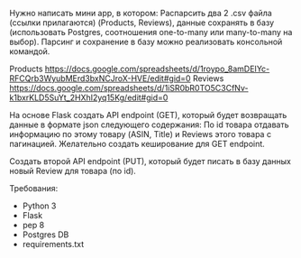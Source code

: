 Нужно написать мини app, в котором:
Распарсить два 2 .csv файла (ссылки прилагаются) (Products, Reviews), данные сохранять в базу (использовать Postgres, соотношения one-to-many или many-to-many на выбор). Парсинг и сохранение в базу можно реализовать консольной командой.

Products https://docs.google.com/spreadsheets/d/1roypo_8amDEIYc-RFCQrb3WyubMErd3bxNCJroX-HVE/edit#gid=0
Reviews https://docs.google.com/spreadsheets/d/1iSR0bR0TO5C3CfNv-k1bxrKLD5SuYt_2HXhI2yq15Kg/edit#gid=0


На основе Flask создать API endpoint (GET), который будет возвращать данные в формате json следующего содержания:
По id товара отдавать информацию по этому товару (ASIN, Title) и Reviews этого товара с пагинацией.
Желательно создать кеширование для GET endpoint.

Создать второй API endpoint (PUT), который будет писать в базу данных новый Review для товара (по id).



Требования:
- Python 3
- Flask
- pep 8
- Postgres DB
- requirements.txt
